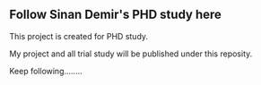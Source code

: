 ## Follow Sinan Demir's PHD study here

This project is created for PHD study.

My project and all trial study will be published under this reposity.

Keep following........
